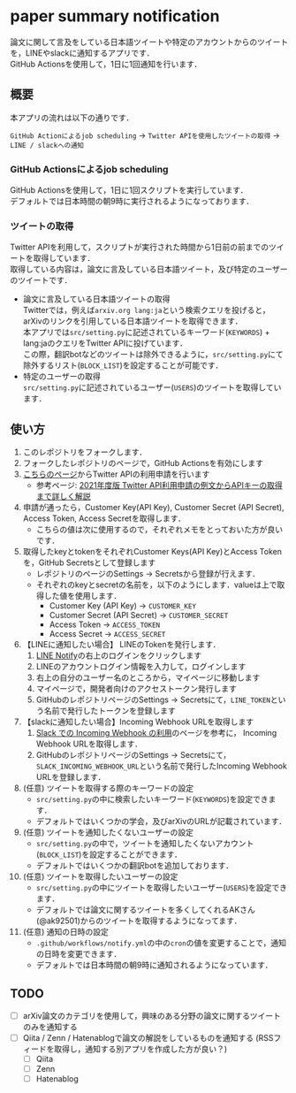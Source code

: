 # paper summary notification

論文に関して言及をしている日本語ツイートや特定のアカウントからのツイートを，LINEやslackに通知するアプリです．<br>
GitHub Actionsを使用して，1日に1回通知を行います．<br>


## 概要

本アプリの流れは以下の通りです．

`GitHub Actionによるjob scheduling` -> `Twitter APIを使用したツイートの取得` -> `LINE / slackへの通知`

### GitHub Actionsによるjob scheduling

GitHub Actionsを使用して，1日に1回スクリプトを実行しています．<br>
デフォルトでは日本時間の朝9時に実行されるようになっております．

### ツイートの取得

Twitter APIを利用して，スクリプトが実行された時間から1日前の前までのツイートを取得しています．<br>
取得している内容は，論文に言及している日本語ツイート，及び特定のユーザーのツイートです．<br>

* 論文に言及している日本語ツイートの取得<br>
    Twitterでは，例えば`arxiv.org lang:ja`という検索クエリを投げると，arXivのリンクを引用している日本語ツイートを取得できます．<br>
    本アプリでは`src/setting.py`に記述されているキーワード(`KEYWORDS`) + lang:jaのクエリをTwitter APIに投げています．<br>
    この際，翻訳botなどのツイートは除外できるように，`src/setting.py`にて除外するリスト(`BLOCK_LIST`)を設定することが可能です．
* 特定のユーザーの取得<br>
    `src/setting.py`に記述されているユーザー(`USERS`)のツイートを取得しています．<br>


## 使い方

1. このレポジトリをフォークします．
1. フォークしたレポジトリのページで，GitHub Actionsを有効にします
1. [こちらのページ](https://developer.twitter.com/en)からTwitter APIの利用申請を行います
    * 参考ページ: [2021年度版 Twitter API利用申請の例文からAPIキーの取得まで詳しく解説](https://www.itti.jp/web-direction/how-to-apply-for-twitter-api/)
1. 申請が通ったら，Customer Key(API Key), Customer Secret (API Secret), Access Token, Access Secretを取得します．
    * こちらの値は次に使用するので，それぞれメモをとっておいた方が良いです．
1. 取得したkeyとtokenをそれぞれCustomer Keys(API Key)とAccess Tokenを，GitHub Secretsとして登録します
    * レポジトリのページのSettings -> Secretsから登録が行えます．
    * それぞれのkeyとsecretの名前を，以下のようにします．valueは上で取得した値を使用します．
        * Customer Key (API Key) -> `CUSTOMER_KEY`
        * Customer Secret (API Secret) -> `CUSTOMER_SECRET`
        * Access Token -> `ACCESS_TOKEN`
        * Access Secret -> `ACCESS_SECRET`
1. 【LINEに通知したい場合】 LINEのTokenを発行します．
    1. [LINE Notify](https://notify-bot.line.me/ja/)の右上のログインをクリックします
    1. LINEのアカウントログイン情報を入力して，ログインします
    1. 右上の自分のユーザー名のところから，マイページに移動します
    1. マイページで，開発者向けのアクセストークン発行します
    1. GitHubのレポジトリページのSettings -> Secretsにて，`LINE_TOKEN`という名前で発行したトークンを登録します
1. 【slackに通知したい場合】Incoming Webhook URLを取得します
    1. [Slack での Incoming Webhook の利用](https://slack.com/intl/ja-jp/help/articles/115005265063-Slack-%E3%81%A7%E3%81%AE-Incoming-Webhook-%E3%81%AE%E5%88%A9%E7%94%A8)のページを参考に，
    Incoming Webhook URLを取得します．
    1. GitHubのレポジトリページのSettings -> Secretsにて，`SLACK_INCOMING_WEBHOOK_URL`という名前で発行したIncoming Webhook URLを登録します．
1. (任意) ツイートを取得する際のキーワードの設定
    * `src/setting.py`の中に検索したいキーワード(`KEYWORDS`)を設定できます．
    * デフォルトではいくつかの学会，及びarXivのURLが記載されています．
1. (任意) ツイートを通知したくないユーザーの設定
    * `src/setting.py`の中で，ツイートを通知したくないアカウント(`BLOCK_LIST`)を設定することができます．
    * デフォルトではいくつかの翻訳botを追加しております．
1. (任意) ツイートを取得したいユーザーの設定
    * `src/setting.py`の中にツイートを取得したいユーザー(`USERS`)を設定できます．
    * デフォルトでは論文に関するツイートを多くしてくれるAKさん(@ak92501)からのツイートを取得するようになってます．
1. (任意) 通知の日時の設定
    * `.github/workflows/notify.yml`の中の`cron`の値を変更することで，通知の日時を変更できます．
    * デフォルトでは日本時間の朝9時に通知されるようになっています．

## TODO

- [ ] arXiv論文のカテゴリを使用して，興味のある分野の論文に関するツイートのみを通知する
- [ ] Qiita / Zenn / Hatenablogで論文の解説をしているものを通知する (RSSフィードを取得し，通知する別アプリを作成した方が良い？)
    - [ ] Qiita
    - [ ] Zenn
    - [ ] Hatenablog
